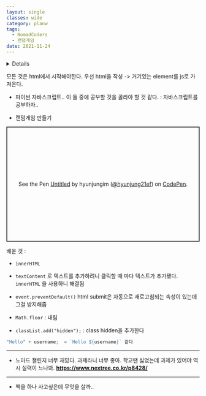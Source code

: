 ```yaml
---
layout: single
classes: wide
category: planw
tags:
  - NomadCoders 
  - 랜덤게임
date: 2021-11-24
---
```


<details>
  <div markdown="1"> </div>
  <head>
    <link rel="stylesheet" type="text/css" href="/assets/css/weeklyplan_table.css">
  </head>
  <body>

  <div>✈️ 11월 4째주 주간계획표
  </div><br>
  <div>
    <table>
      <thead class="day">
      <!--SUN ~ THU-->
        <tr style="text-align:right" >
          <td>SUN</td>
          <td class = "date">21</td>
          <td>MON</td>
          <td class = "date">22</td>
          <td>THU</td>
          <td class = "date">23</td>
          <td>WED</td>
          <td class = "date">24</td>
        </tr>
      </thead>
      <tbody id="todo-list">
        <tr class="text">
        <!--본문-->
          <td colspan = "2"> <!--일요일-->
            <li></li>
          </td>
          <td colspan = "2"> <!--월요일-->
            <li></li>
          </td>
          <td colspan = "2"> <!--화요일-->
            <li>노마드 챌린지 - 🔺실패..</li>
          </td>
          <td colspan = "2"> <!--수요일-->
            <li>노마드 챌린지(어제 실패한 것) ⭕ </li>
          </td>
        </tr>
      </tbody>
      <thead class="day">
        <tr style="text-align:right" >
          <td>THU</td>
          <td class = "date">25</td>
          <td>FRI</td>
          <td class = "date">26</td>
          <td>SAT</td>
          <td class = "date">27</td>
          <td></td>
          <td>MEMO</td>
        </tr>
      </thead>
      <tbody colspan = "8" id="todo-list"> 
        <tr class="text">
        <!--본문-->
          <td colspan = "2"> <!--목요일-->
            <li>바닐라js #5 CLOCK까지 보기⭕</li>
            <li>연습으로 만들 것 생각해보기</li>
          </td>
          <td colspan = "2"> <!--금요일-->
            <li>바닐라js 크리스마스 dday 만들어보기⭕</li>
          </td>
          <td colspan = "2"> <!--토요일-->
            <li>노마드 바닐라js #7까지❌</li>
          </td>
          <td colspan = "2"> <!--메모장-->
            <li></li>
          </td>
        </tr>
      </tbody>
    </table><br><br>
  </div>


  <div>✈️ 11월 5째주 12월 1째주 주간계획표
  </div><br>

   <div>
    <table>
      <thead class="day">
      <!--SUN ~ THU-->
        <tr style="text-align:right" >
          <td>SUN</td>
          <td class = "date">28</td>
          <td>MON</td>
          <td class = "date">29</td>
          <td>THU</td>
          <td class = "date">30</td>
          <td>WED</td>
          <td class = "date">01</td>
        </tr>
      </thead>
      <tbody id="todo-list">
        <tr class="text">
        <!--본문-->
          <td colspan = "2"> <!--일요일-->
            <li></li>
          </td>
          <td colspan = "2"> <!--월요일-->
            <li></li>
          </td>
          <td colspan = "2"> <!--화요일-->
            <li>바닐라 js #7 TO-DO 까지 듣기</li>
          </td>
          <td colspan = "2"> <!--수요일-->
            <li></li>
          </td>
        </tr>
      </tbody>
      <thead class="day">
        <tr style="text-align:right" >
          <td>THU</td>
          <td class = "date">02</td>
          <td>FRI</td>
          <td class = "date">03</td>
          <td>SAT</td>
          <td class = "date">04</td>
          <td></td>
          <td>MEMO</td>
        </tr>
      </thead>
      <tbody colspan = "8" id="todo-list"> 
        <tr class="text">
        <!--본문-->
          <td colspan = "2"> <!--목요일-->
            <li></li>
          </td>
          <td colspan = "2"> <!--금요일-->
            <li></li>
          </td>
          <td colspan = "2"> <!--토요일-->
            <li></li>
          </td>
          <td colspan = "2"> <!--메모장-->
            <li></li>
          </td>
        </tr>
      </tbody>
    </table>
  </div>
  </body>
</details>



모든 것은 html에서 시작해야한다. 
우선 html을 작성 -> 거기있는 element를 js로 가져온다. 

- 파이썬 자바스크립트.. 이 둘 중에 공부할 것을 골라야 할 것 같다. 
  : 자바스크립트를 공부하자.. 


- 랜덤게임 만들기 
<p class="codepen" data-height="300" data-default-tab="html,result" data-slug-hash="mdMZqrg" data-user="hyunjung21ef" style="height: 300px; box-sizing: border-box; display: flex; align-items: center; justify-content: center; border: 2px solid; margin: 1em 0; padding: 1em;">
  <span>See the Pen <a href="https://codepen.io/hyunjung21ef/pen/mdMZqrg">
  Untitled</a> by hyunjungim (<a href="https://codepen.io/hyunjung21ef">@hyunjung21ef</a>)
  on <a href="https://codepen.io">CodePen</a>.</span>
</p>
<script async src="https://cpwebassets.codepen.io/assets/embed/ei.js"></script>

배운 것 : 
- `innerHTML` 
- `textContent` 로 텍스트를 추가하려니 클릭할 때 마다 텍스트가 추가됐다. `innerHTML` 을 사용하니 해결됨

- `event.preventDefault()`
  html submit은 자동으로 새로고침되는 속성이 있는데 그걸 방지해줌 
- `Math.floor` : 내림 
- `classList.add("hidden");` : class hidden을 추가한다
```javascript 
"Hello" + username;  = `Hello ${username}` 같다
```
---

- 노마드 챌린지 너무 재밌다. 과제라니 너무 좋아. 학교땐 싫었는데 과제가 있어야 역시 실력이 느나봐. 
__https://www.nextree.co.kr/p8428/__


---
- 책을 하나 사고싶은데 무엇을 살까.. 